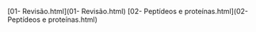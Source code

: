 [01- Revisão.html](01- Revisão.html)
[02- Peptídeos e proteínas.html](02- Peptídeos e proteínas.html)
